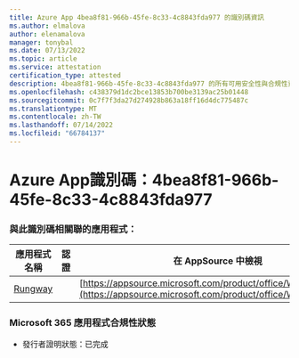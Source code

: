 ```yaml
---
title: Azure App 4bea8f81-966b-45fe-8c33-4c8843fda977 的識別碼資訊
ms.author: elmalova
author: elenamalova
manager: tonybal
ms.date: 07/13/2022
ms.topic: article
ms.service: attestation
certification_type: attested
description: 4bea8f81-966b-45fe-8c33-4c8843fda977 的所有可用安全性與合規性資訊。
ms.openlocfilehash: c438379d1dc2bce13853b700be3139ac25b01448
ms.sourcegitcommit: 0c7f7f3da27d274928b863a18ff16d4dc775487c
ms.translationtype: MT
ms.contentlocale: zh-TW
ms.lasthandoff: 07/14/2022
ms.locfileid: "66784137"
---
```

# <a name="azure-app-id-4bea8f81-966b-45fe-8c33-4c8843fda977"></a>Azure App識別碼：4bea8f81-966b-45fe-8c33-4c8843fda977


### <a name="apps-associated-with-this-id"></a>與此識別碼相關聯的應用程式：
| **應用程式名稱** | **認證** | **在 AppSource 中檢視** |
|--------------|---------------|-----------------------|
| [Rungway](../forward/WA200004123.md) |  | [https://appsource.microsoft.com/product/office/WA200004123](https://appsource.microsoft.com/product/office/WA200004123) |

### <a name="microsoft-365-app-compliance-status"></a>Microsoft 365 應用程式合規性狀態
- 發行者證明狀態：已完成
